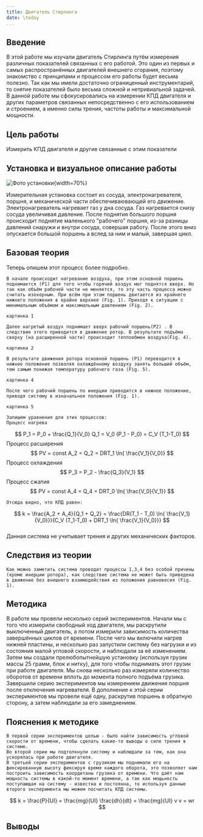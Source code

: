 ```yaml
---
title: Двигатель Стирлинга
date: \today
...
```


## Введение

В этой работе мы изучали двигатель Стирлинга путём измерения различных показателей связанных с его работой. Это один из первых и самых распространённых двигателей внешнего сгорания, поэтому знакомство с принципами и процессом его работы будет весьма полезно. Так как мы имели достаточно ограниценный инструментарий, то снятие показателей было весьма сложной и нетривиальной задачей. В данной работе мы сфокусировались на измерении КПД двигателя и других параметров связанных непосредственно с его использованием и строением, а именно силы трения, частоты работы и максимальной мощности.

## Цель работы

Измерить КПД двигателя и другие связанные с этим показатели

## Установка и визуальное описание работы

![Фото установки](images_src/PVах_какой_двигаТель_из_приоры.png){width=70%}

Измерительная установка состоит из сосуда, электронагревателя, поршня, и механической части обеспечиваювающей его движение. Электронагреватель нагревает газ у дна сосуда. Газ нагревается снизу сосуда увеличивая давление. После поднятия большого поршня происходит поднятие маленького "рабочего" поршня, из-за разницы давлений снаружи и внутри сосуда, совершая работу. После этого вниз опускается большой поршень а вслед за ним и малый, завершая цикл.

## Базовая теория 

Теперь опишем этот процесс более подробно. 
	
	В начале происходит нагревание воздуха, при этом основной поршень поднимается (P1) для того чтобы горячий воздух мог поднятся вверх. Но так как объём рабочей части не меняется, то эту часть процесса можно считать изохорным. При всём при этом поршень двитается из крайнего нижнего положения в крайне верхнее (Fig. 1). Приходя к ситуации с минимальным объёмом и максимальным давлением (Fig. 2).

	картинка 1

	Далее нагретый воздух поднимает вверх рабочий поршень(P2) . В следствие этого приводится в движение ротор. В результате подъёма сверху (на расширенной части) происходит теплообмен воздуха(Fig. 4).

	картинка 2

	В результате движения ротора основной поршень (P1) переводится в нижнее положение позволяя охлаждённому воздуху занять больший объём, тем самым понижая температуру рабочего газа (Fig. 5).

	картинка 4

	После чего рабочий поршень по инерции приводится в нижнее положение, приводя систему в изначальное положения (Fig. 1).

	картинка 5

	Запишем уравнения для этих процессов:
	Процесс нагрева
$$
P_1 = P_0 + \frac{Q_1}{V_0} 
Q_1 = V_0 (P_1 - P_0) = C_V (T_1-T_0)
$$
	Процесс расширения
$$
PV = const
A_2 = Q_2 = DRT_1 \ln{ \frac{V_1}{V_0}}
$$
	Процесс охлаждения
$$
P_3 = P_2 - \frac{Q_3}{V_1}
$$
	Процесс сжатия
$$
PV = const
A_4 = Q_4 = DRT_0 \ln{ \frac{V_0}{V_1}}
$$

	Отсюда видно, что КПД равен:
$$
k = \frac{A_2 + A_4}{Q_1 + Q_2} = \frac{DR(T_1 - T_0) \ln{ \frac{V_1}{V_0}}}{C_V (T_1-T_0) + DRT_1 \ln{ \frac{V_1}{V_0}}}
$$	
	Данная система не учитывает трения и других механических факторов.

## Следствия из теории
	
	Как можно заметить система проводит процессы 1,3,4 без особой причины (кроме инерции ротора), как следствие система не может быть приведена в движение без внешнего взаимодействия из положения равновесия (Fig. 1).
		
## Методика

В работе мы провели несколько серий экспериментов. Начали мы с того что измерили свободный ход двигателя, мы раскрутили выключенный двигатель, а потом измерили зависимость количества завершённых циклов от времени. После чего мы включили нагрев нижней пластины, и несколько раз запустили систему без нагрузки и из состояния малой угловой скорости, и наблюдали за её изменением. Затем мы создали прелюбопытнейшую установку (используя грузик массы 25 грамм, блок и нитку), для того чтобы поднимать этот грузик при работе двигателя. Мы снова несколько раз измеряли количество оборотов от времени вплоть до момента полного подъёма грузика. Завершили серию экспериментов мы измерением движения поршня после отключения нагревателя. 
В дополнение к этой серии экспериментов мы провели ещё одну, раскрутив поршень в обратную сторону, а затем наблюдали за его замеднением.

## Пояснения к методике 
	В первой серии экспериментов целью - было найти зависимость угловой скорости от времени, чтобы сделать какие-то выводы о силе трения в системе.
	Во второй серии мы подтолкнули систему и наблюдали за тем, как она ускорялась при работе двигателя.
	В третьей серии экспериментов с грузиком мы поднимали его на фиксированную высоту фиксируя время каждого оборота, это позволяет нам построить зависимость коордитаны грузика от времени. Что даёт нам мощность системы в какой-то момент времени, а так как мощьность поступающая на систему - известна и постоянна, то используя данные второго эксперимента мы можем посчитать КПД системы.  

$$
k = \frac{P}{UI} = \frac{mg}{UI} \frac{dh}{dt} = \frac{mg}{UI} v
v = wr
$$

## Выводы

